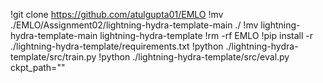 !git clone https://github.com/atulgupta01/EMLO
!mv ./EMLO/Assignment02/lightning-hydra-template-main ./
!mv lightning-hydra-template-main lightning-hydra-template
!rm -rf EMLO
!pip install -r ./lightning-hydra-template/requirements.txt
!python ./lightning-hydra-template/src/train.py
!python ./lightning-hydra-template/src/eval.py ckpt_path="<path taken from the train.py log>"
